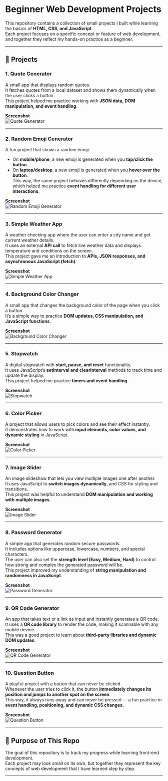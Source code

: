 # Beginner Web Development Projects

This repository contains a collection of small projects I built while learning the basics of **HTML, CSS, and JavaScript**.  
Each project focuses on a specific concept or feature of web development, and together they reflect my hands-on practice as a beginner.  

---

## 📌 Projects

### 1. Quote Generator
A small app that displays random quotes.  
It fetches quotes from a local dataset and shows them dynamically when the user clicks a button.  
This project helped me practice working with **JSON data, DOM manipulation, and event handling**.

**Screenshot**  
![Quote Generator](quote-genrater/screenshot.png)

---

### 2. Random Emoji Generator
A fun project that shows a random emoji.  
- On **mobile/phone**, a new emoji is generated when you **tap/click the button**.  
- On **laptop/desktop**, a new emoji is generated when you **hover over the button**.  
This way, the same project behaves differently depending on the device, which helped me practice **event handling for different user interactions**.

**Screenshot**  
![Random Emoji Generator](random-emoji-generator/screenshot.png)

---

### 3. Simple Weather App
A weather checking app where the user can enter a city name and get current weather details.  
It uses an external **API call** to fetch live weather data and displays temperature and conditions on the screen.  
This project gave me an introduction to **APIs, JSON responses, and asynchronous JavaScript (fetch)**.

**Screenshot**  
![Simple Weather App](simple-weather-app/screenshot.png)

---

### 4. Background Color Changer
A small app that changes the background color of the page when you click a button.  
It’s a simple way to practice **DOM updates, CSS manipulation, and JavaScript functions**.

**Screenshot**  
![Background Color Changer](bg-color-change/screenshot.png)

---

### 5. Stopwatch
A digital stopwatch with **start, pause, and reset** functionality.  
It uses JavaScript’s **setInterval and clearInterval** methods to track time and update the display.  
This project helped me practice **timers and event handling**.

**Screenshot**  
![Stopwatch](stopWatch/screenshot.png)

---

### 6. Color Picker
A project that allows users to pick colors and see their effect instantly.  
It demonstrates how to work with **input elements, color values, and dynamic styling** in JavaScript.

**Screenshot**  
![Color Picker](colorPicker/screenshot.png)

---

### 7. Image Slider
An image slideshow that lets you view multiple images one after another.  
It uses JavaScript to **switch images dynamically**, and CSS for styling and transitions.  
This project was helpful to understand **DOM manipulation and working with multiple images**.

**Screenshot**  
![Image Slider](image-slider/screenshot.png)

---

### 8. Password Generator
A simple app that generates random secure passwords.  
It includes options like uppercase, lowercase, numbers, and special characters.  
The user can also set the **strength level (Easy, Medium, Hard)** to control how strong and complex the generated password will be.  
This project improved my understanding of **string manipulation and randomness in JavaScript**.

**Screenshot**  
![Password Generator](password-generator/screenshot.png)

---

### 9. QR Code Generator
An app that takes text or a link as input and instantly generates a QR code.  
It uses a **QR code library** to render the code, making it scannable with any mobile device.  
This was a good project to learn about **third-party libraries and dynamic DOM updates**.

**Screenshot**  
![QR Code Generator](QR-code-generator/screenshot.png)

---

### 10. Question Button
A playful project with a button that can never be clicked.  
Whenever the user tries to click it, the button **immediately changes its position and jumps to another spot on the screen**.  
This way, it always runs away and can never be pressed — a fun practice in **event handling, positioning, and dynamic CSS changes**.

**Screenshot**  
![Question Button](question-btn/screenshot.png)

---

## 🎯 Purpose of This Repo
The goal of this repository is to track my progress while learning front-end development.  
Each project may look small on its own, but together they represent the key concepts of web development that I have learned step by step.  

---

